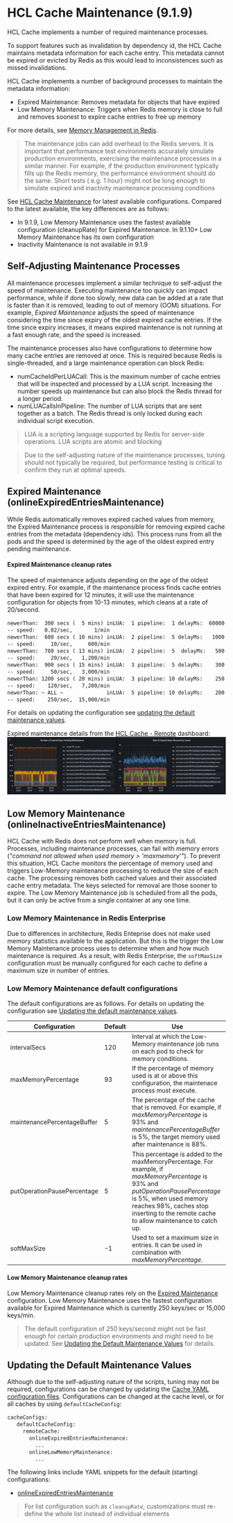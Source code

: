 # HCL Cache Maintenance (9.1.9)

HCL Cache implements a number of required maintenance processes.

To support features such as invalidation by dependency id, the HCL Cache maintains metadata information for each cache entry. This metadata cannot be expired or evicted by Redis as this would lead to inconsistences such as missed invalidations.

HCL Cache implements a number of background processes to maintain the metadata information:
* Expired Maintenance: Removes metadata for objects that have expired 
* Low Memory Maintenance: Triggers when Redis memory is close to full and removes soonest to expire cache entries to free up memory

For more details, see [Memory Management in Redis](RedisMemoryManagement.md).

> The maintenance jobs can add overhead to the Redis servers. It is important that performance test environments accurately simulate production environments, exercising the maintenance processes in a similar manner. For example, if the production environment typically fills up the Redis memory, the performance environment should do the same. Short tests ( e.g. 1 hour) might not be long enough to simulate expired and inactivity maintenance processing conditions

See [HCL Cache Maintenance](HCLCacheMaintenance.md) for latest available configurations. Compared to the latest available, the key differences are as follows:
- In 9.1.9, Low Memory Maintenance uses the fastest available configuration (cleanupRate) for Expired Maintenance. In 9.1.10+ Low Memory Maintenance has its own configuration
- Inactivity Maintenance is not available in 9.1.9 

## Self-Adjusting Maintenance Processes

All maintenance processes implement a similar technique to self-adjust the speed of maintenance. Executing maintenance too quickly can impact performance, while if done too slowly, new data can be added at a rate that is faster than it is removed, leading to out of memory (OOM) situations.
For example, *Expired Maintenance* adjusts the speed of maintenance considering the time since expiry of the oldest expired cache entries. If the time since expiry increases, it means expired maintenance is not running at a fast enough rate, and the speed is increased.

The maintenance processes also have configurations to determine how many cache entries are removed at once. This is required because Redis is single-threaded, and a large maintenance operation can block Redis:

- numCacheIdPerLUACall: This is the maximum number of cache entries that will be inspected and processed by a LUA script. Increasing the number speeds up maintenance but can also block the Redis thread for a longer period.
- numLUACallsInPipeline: The number of LUA scripts that are sent together as a batch. The Redis thread is only locked during each individual script execution.

> LUA is a scripting language supported by Redis for server-side operations. LUA scripts are atomic and blocking

> Due to the self-adjusting nature of the maintenance processes, tuning should not typically be required, but performance testing is critical to confirm they run at optimal speeds.

## Expired Maintenance (onlineExpiredEntriesMaintenance)

While Redis automatically removes expired cached values from memory, the Expired Maintenance process is responsible for removing expired cache entries from the metadata
(dependency ids). This process runs from all the pods and the speed is determined by the age of the oldest expired entry pending maintenance.

#### Expired Maintenance cleanup rates

The speed of maintenance adjusts depending on the age of the oldest expired entry. For example, if the maintenance process finds cache entries that have been expired for 12 minutes, it will use the maintenance configuration for objects from 10-13 minutes, which cleans at a rate of 20/second.

```
newerThan:  300 secs (  5 mins) inLUA:  1 pipeline:  1 delayMs:  60000 -- speed:   0.02/sec,       1/min
newerThan:  600 secs ( 10 mins) inLUA:  2 pipeline:  5 delayMs:   1000 -- speed:     10/sec,     600/min
newerThan:  780 secs ( 13 mins) inLUA:  2 pipeline:  5  delayMs:   500 -- speed:     20/sec,   1,200/min
newerThan:  900 secs ( 15 mins) inLUA:  3 pipeline:  5 delayMs:    300 -- speed:     50/sec,   3,000/min
newerThan: 1200 secs ( 20 mins) inLUA:  3 pipeline: 10 delayMs:    250 -- speed:    120/sec,   7,200/min
newerThan: ~ ALL ~              inLUA:  5 pipeline: 10 delayMs:    200 -- speed:    250/sec,  15,000/min
```

For details on updating the configuration see [updating the default maintenance values](#updating-the-default-maintenance-values).

Expired maintenance details from the [HCL Cache - Remote](Monitoring.md) dashboard:
![Expired Maintenance](images/expired_maintenance.jpg)

## Low Memory Maintenance (onlineInactiveEntriesMaintenance)

HCL Cache with Redis does not perform well when memory is full.  Processes, including maintenance processes, can fail with memory errors (*"command not allowed when used memory > 'maxmemory'"*). To prevent this situation, HCL Cache monitors the percentage of memory used and triggers Low-Memory maintenance processing to reduce the size of each cache. The processing removes both cached values and their associated cache entry metadata. The keys selected for removal are those sooner to expire.
The Low Memory Maintenance job is scheduled from all the pods, but it can only be active from a single container at any one time.

### Low Memory Maintenance in Redis Enterprise

Due to differences in architecture, Redis Enteprise does not make used memory statistics available to the application. But this is the trigger the Low Memory Maintenance process uses to determine when and how much maintenance is required. As a result, with Redis Enterprise, the `softMaxSize` configuration must be manually configured for each cache to define a maximum size in number of entries.

### Low Memory Maintenance default configurations

The default configurations are as follows. For details on updating the configuration see [Updating the default maintenance values](#Ipdating-the-default-maintenance-values).

Configuration | Default | Use
--- | --- | --- |
intervalSecs | 120 | Interval at which the Low-Memory maintenance job runs on each pod to check for memory conditions. |
maxMemoryPercentage | 93 | If the percentage of memory used is at or above this configuration, the maintenace process must execute.  | 
maintenancePercentageBuffer | 5 | The percentage of the cache that is removed. For example, if *maxMemoryPercentage* is 93% and *maintenancePercentageBuffer* is 5%, the target memory used after maintenance is 88%.
putOperationPausePercentage | 5 | This percentage is added to the maxMemoryPercentage. For example, if *maxMemoryPercentage* is 93% and *putOperationPausePercentage* is 5%, when used memory reaches 98%, caches stop inserting to the remote cache to allow maintenance to catch up.
softMaxSize | -1 | Used to set a maximum size in entries. It can be used in combination with *maxMemoryPercentage*.

#### Low Memory Maintenance cleanup rates

Low Memory Maintenance cleanup rates rely on the [Expired Maintenance](#Expired-Maintenance-Cleanup-Rates) configuration. Low Memory Maintenance uses the fastest configuration available for Expired Maintenance which is currently 250 keys/sec or 15,000 keys/min.

> The default configuration of 250 keys/second might not be fast enough for certain production environments and might need to be updated. See [Updating the Default Maintenance Values](#Updating-the-Default-Maintenance-Values) for details.

## Updating the Default Maintenance Values

Although due to the self-adjusting nature of the scripts, tuning may not be required, configurations can be changed by updating the  [Cache YAML configuration files](CacheConfiguration.md). Configurations can be changed at the cache level, or for all caches by using `defaultCacheConfig`:

```
cacheConfigs:
   defaultCacheConfig:
     remoteCache:
       onlineExpiredEntriesMaintenance:
         ...
       onlineLowMemoryMaintenance:
         ...
```

The following links include YAML snippets for the default (starting) configurations:
- [onlineExpiredEntriesMaintenance](samples/onlineExpiredEntriesMaintenance.919.yaml)

> For list configuration such as `cleanupRate`, customizations must re-define the whole list instead of individual elements

